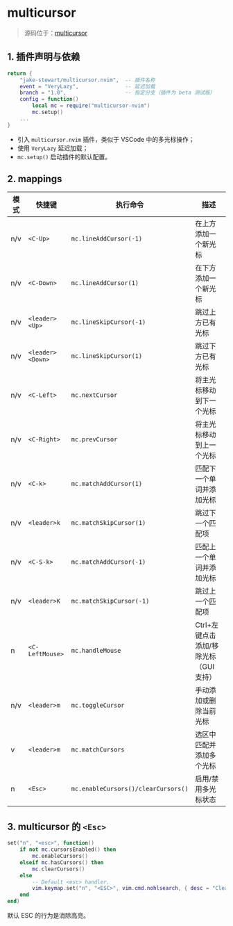 # multicursor

> 源码位于：[multicursor](../../lua/plugins/multicursor.lua)

## 1. 插件声明与依赖

```lua
return {
	"jake-stewart/multicursor.nvim",  -- 插件名称
	event = "VeryLazy",               -- 延迟加载
	branch = "1.0",                   -- 指定分支（插件为 beta 测试版）
	config = function()
		local mc = require("multicursor-nvim")
		mc.setup()
    ...
}
```

* 引入 `multicursor.nvim` 插件，类似于 VSCode 中的多光标操作；
* 使用 `VeryLazy` 延迟加载；
* `mc.setup()` 启动插件的默认配置。

## 2. mappings

| 模式 | 快捷键           | 执行命令                            | 描述                                   |
| ---- | ---------------- | ----------------------------------- | -------------------------------------- |
| n/v  | `<C-Up>`         | `mc.lineAddCursor(-1)`              | 在上方添加一个新光标                   |
| n/v  | `<C-Down>`       | `mc.lineAddCursor(1)`               | 在下方添加一个新光标                   |
| n/v  | `<leader><Up>`   | `mc.lineSkipCursor(-1)`             | 跳过上方已有光标                       |
| n/v  | `<leader><Down>` | `mc.lineSkipCursor(1)`              | 跳过下方已有光标                       |
| n/v  | `<C-Left>`       | `mc.nextCursor`                     | 将主光标移动到下一个光标               |
| n/v  | `<C-Right>`      | `mc.prevCursor`                     | 将主光标移动到上一个光标               |
| n/v  | `<C-k>`          | `mc.matchAddCursor(1)`              | 匹配下一个单词并添加光标               |
| n/v  | `<leader>k`      | `mc.matchSkipCursor(1)`             | 跳过下一个匹配项                       |
| n/v  | `<C-S-k>`        | `mc.matchAddCursor(-1)`             | 匹配上一个单词并添加光标               |
| n/v  | `<leader>K`      | `mc.matchSkipCursor(-1)`            | 跳过上一个匹配项                       |
| n    | `<C-LeftMouse>`  | `mc.handleMouse`                    | Ctrl+左键点击添加/移除光标（GUI 支持） |
| n/v  | `<leader>m`      | `mc.toggleCursor`                   | 手动添加或删除当前光标                 |
| v    | `<leader>m`      | `mc.matchCursors`                   | 选区中匹配并添加多个光标               |
| n    | `<Esc>`          | `mc.enableCursors()/clearCursors()` | 启用/禁用多光标状态                    |

## 3. multicursor 的 `<Esc>`

```lua
set("n", "<esc>", function()
	if not mc.cursorsEnabled() then
		mc.enableCursors()
	elseif mc.hasCursors() then
		mc.clearCursors()
	else
		-- Default <esc> handler.
		vim.keymap.set("n", "<ESC>", vim.cmd.nohlsearch, { desc = "Clear Highlights" })
	end
end)
```

默认 ESC 的行为是消除高亮。
